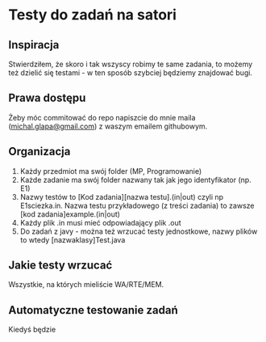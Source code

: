 Testy do zadań na satori
========================

Inspiracja
----------
Stwierdziłem, że skoro i tak wszyscy robimy te same zadania, to możemy też dzielić się testami - w ten sposób szybciej będziemy znajdować bugi.

Prawa dostępu
-------------
Żeby móc commitować do repo napiszcie do mnie maila (michal.glapa@gmail.com) z waszym emailem githubowym.

Organizacja
-----------

1. Każdy przedmiot ma swój folder (MP, Programowanie)
2. Każde zadanie ma swój folder nazwany tak jak jego identyfikator (np. E1)
3. Nazwy testów to [Kod zadania][nazwa testu].(in|out) czyli np E1sciezka.in. Nazwa testu przykładowego (z treści zadania) to zawsze [kod zadania]example.(in|out)
4. Każdy plik .in musi mieć odpowiadający plik .out
5. Do zadań z javy - można też wrzucać testy jednostkowe, nazwy plików to wtedy [nazwaklasy]Test.java

Jakie testy wrzucać
-------------------
Wszystkie, na których mieliście WA/RTE/MEM.

Automatyczne testowanie zadań
-----------------------------
Kiedyś będzie
